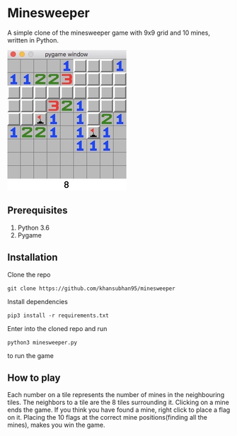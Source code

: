 # Minesweeper

A simple clone of the minesweeper game with 9x9 grid and 10 mines, written in Python.

![minesweeper](Screenshots/minesweeper.jpg)

## Prerequisites

1. Python 3.6
1. Pygame

## Installation

Clone the repo
```
git clone https://github.com/khansubhan95/minesweeper
```

Install dependencies
```
pip3 install -r requirements.txt
```

Enter into the cloned repo and run
```
python3 minesweeper.py
```
to run the game

## How to play

Each number on a tile represents the number of mines in the neighbouring tiles. The neighbors to a tile are the 8 tiles surrounding it. Clicking on a mine ends the game. If you think you have found a mine, right click to place a flag on it. Placing the 10 flags at the correct mine positions(finding all the mines), makes you win the game.
